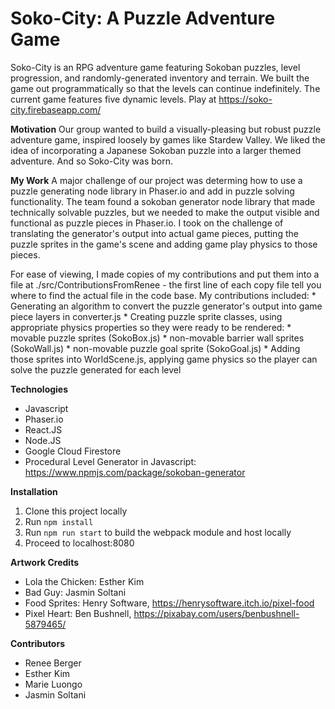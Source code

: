 # Soko-City: A Puzzle Adventure Game

Soko-City is an RPG adventure game featuring Sokoban puzzles, level progression, and randomly-generated inventory and terrain. We built the game out programmatically so that the levels can continue indefinitely. The current game features five dynamic levels. Play at https://soko-city.firebaseapp.com/

**Motivation**
Our group wanted to build a visually-pleasing but robust puzzle adventure game, inspired loosely by games like Stardew Valley. We liked the idea of incorporating a Japanese Sokoban puzzle into a larger themed adventure. And so Soko-City was born.

**My Work**
A major challenge of our project was determing how to use a puzzle generating node library in Phaser.io and add in puzzle solving functionality. The team found a sokoban generator node library that made technically solvable puzzles, but we needed to make the output visible and functional as puzzle pieces in Phaser.io. I took on the challenge of translating the generator's output into actual game pieces, putting the puzzle sprites in the game's scene and adding game play physics to those pieces. 

For ease of viewing, I made copies of my contributions and put them into a file at ./src/ContributionsFromRenee - the first line of each copy file tell you where to find the actual file in the code base. My contributions included: 
    * Generating an algorithm to convert the puzzle generator's output into game piece layers in converter.js
    * Creating puzzle sprite classes, using appropriate physics properties so they were ready to be rendered: 
        * movable puzzle sprites (SokoBox.js)
        * non-movable barrier wall sprites (SokoWall.js)
        * non-movable puzzle goal sprite (SokoGoal.js)
    * Adding those sprites into WorldScene.js, applying game physics so the player can solve the puzzle generated for each level

**Technologies**
* Javascript
* Phaser.io
* React.JS
* Node.JS
* Google Cloud Firestore
* Procedural Level Generator in Javascript: https://www.npmjs.com/package/sokoban-generator

**Installation**
1. Clone this project locally
2. Run `npm install`
3. Run `npm run start` to build the webpack module and host locally
4. Proceed to localhost:8080

**Artwork Credits**
* Lola the Chicken: Esther Kim
* Bad Guy: Jasmin Soltani
* Food Sprites: Henry Software, https://henrysoftware.itch.io/pixel-food
* Pixel Heart: Ben Bushnell, https://pixabay.com/users/benbushnell-5879465/

**Contributors**
* Renee Berger
* Esther Kim
* Marie Luongo
* Jasmin Soltani
